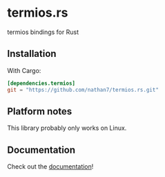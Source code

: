 # termios.rs

  termios bindings for Rust

## Installation

  With Cargo:
```toml
[dependencies.termios]
git = "https://github.com/nathan7/termios.rs.git"
```

## Platform notes

  This library probably only works on Linux.


## Documentation

  Check out the [documentation]!

[documentation]: https://nathan7.github.io/termios.rs/termios/struct.Termios.html
